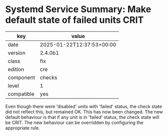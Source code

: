 [//]: # (werk v2)
# Systemd Service Summary: Make default state of failed units CRIT

key        | value
---------- | ---
date       | 2025-01-22T12:37:53+00:00
version    | 2.4.0b1
class      | fix
edition    | cre
component  | checks
level      | 1
compatible | yes

Even though there were 'disabled' units with 'failed' status, the check state did not reflect this, but remained OK.
This has now been changed. The new default behaviour is that if any unit is in 'failed' status, the check state will be CRIT.
The new behaviour can be overridden by configuring the appropriate rule.
